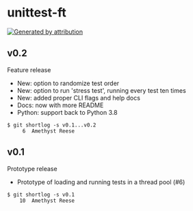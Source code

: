 unittest-ft
===========

[![Generated by attribution][attribution-badge]][attribution-url]


v0.2
----

Feature release

- New: option to randomize test order
- New: option to run 'stress test', running every test ten times
- New: added proper CLI flags and help docs
- Docs: now with more README
- Python: support back to Python 3.8

```text
$ git shortlog -s v0.1...v0.2
     6	Amethyst Reese
```


v0.1
----

Prototype release

- Prototype of loading and running tests in a thread pool (#6)

```text
$ git shortlog -s v0.1
    10	Amethyst Reese
```

[attribution-badge]:
    https://img.shields.io/badge/generated%20by-attribution-informational
[attribution-url]: https://attribution.omnilib.dev

